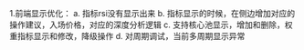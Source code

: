 1.前端显示优化：
    a. 指标rsi没有显示出来
    b. 指标显示的时候，在侧边增加对应的操作建议，入场价格，对应的深度分析逻辑
    c. 支持核心池显示，增加和删除，权重指标显示和修改，降级操作
    d. 对周期调试，当前多周期显示异常
